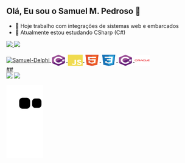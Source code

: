 ## Olá, Eu sou o Samuel M. Pedroso 👋

- 🔭 Hoje trabalho com integrações de sistemas web e embarcados 
- 🌱 Atualmente estou estudando CSharp (C#)

<div>
  <a href="https://github.com/SamuelMPedroso">
  <img height="180em" src="https://github-readme-stats.vercel.app/api?username=SamuelMPedroso&show_icons=true&theme=dracula&include_all_commits=true&count_private=true"/>
  <img height="180em" src="https://github-readme-stats.vercel.app/api/top-langs/?username=SamuelMPedroso&layout=compact&langs_count=7&theme=dracula"/>
</div>

<div style="display: inline_block"><br>
  <img align="center" alt="Samuel-Delphi" height="30" width="40" src="https://user-images.githubusercontent.com/3423282/123477765-e4013700-d5d4-11eb-876c-de9aab52153b.png">
  <img align="center" alt="Samuel-Csharp" height="30" width="40" src="https://raw.githubusercontent.com/devicons/devicon/master/icons/csharp/csharp-original.svg">
  <img align="center" alt="Samuel-Js" height="30" width="40" src="https://raw.githubusercontent.com/devicons/devicon/master/icons/javascript/javascript-plain.svg">
  <img align="center" alt="Samuel-HTML" height="30" width="40" src="https://raw.githubusercontent.com/devicons/devicon/master/icons/html5/html5-original.svg">
  <img align="center" alt="Samuel-CSS" height="30" width="40" src="https://raw.githubusercontent.com/devicons/devicon/master/icons/css3/css3-original.svg">
  <img align="center" alt="Samuel-Csharp" height="30" width="40" src="https://raw.githubusercontent.com/devicons/devicon/master/icons/csharp/csharp-original.svg">
  <img align="center" alt="Samuel-Oracle" height="30" width="40" src="https://github.com/devicons/devicon/blob/master/icons/oracle/oracle-original.svg">
</div>
## 
<div> 
  <a href = "mailto:samuel_pedroso01@hotmail.com"><img src="https://img.shields.io/badge/-Gmail-%23333?style=for-the-badge&logo=gmail&logoColor=white" target="_blank"></a>
  <a href="https://www.linkedin.com/in/samuel-maria-pedroso-3a5bb6192" target="_blank"><img src="https://img.shields.io/badge/-LinkedIn-%230077B5?style=for-the-badge&logo=linkedin&logoColor=white" target="_blank"></a> 

  ![Snake animation](https://github.com/rafaballerini/rafaballerini/blob/output/github-contribution-grid-snake.svg)
 
</div>
